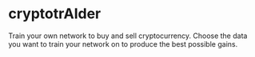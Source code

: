 # cryptotrAIder

Train your own network to buy and sell cryptocurrency. Choose the data you want to train your network on to produce the best possible gains.
